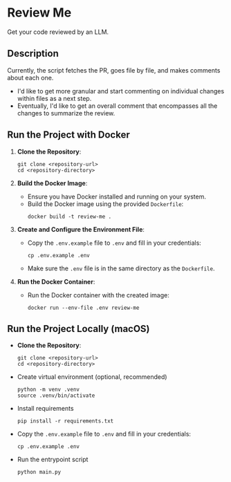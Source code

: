 # Review Me

Get your code reviewed by an LLM.

## Description

Currently, the script fetches the PR, goes file by file, and makes comments about each one.

- I'd like to get more granular and start commenting on individual changes within files as a next step.
- Eventually, I'd like to get an overall comment that encompasses all the changes to summarize the review.

## Run the Project with Docker

1. **Clone the Repository**:
   ```shell
   git clone <repository-url>
   cd <repository-directory>
   ```

2. **Build the Docker Image**:
   - Ensure you have Docker installed and running on your system.
   - Build the Docker image using the provided `Dockerfile`:
     ```shell
     docker build -t review-me .
     ```

3. **Create and Configure the Environment File**:
   - Copy the `.env.example` file to `.env` and fill in your credentials:
     ```shell
     cp .env.example .env
     ```
   - Make sure the `.env` file is in the same directory as the `Dockerfile`.

4. **Run the Docker Container**:
   - Run the Docker container with the created image:
     ```shell
     docker run --env-file .env review-me
     ```

## Run the Project Locally (macOS)

- **Clone the Repository**:
   ```shell
   git clone <repository-url>
   cd <repository-directory>
   ```
- Create virtual environment (optional, recommended)
  ```shell
  python -m venv .venv
  source .venv/bin/activate
  ```
- Install requirements
  ```shell
  pip install -r requirements.txt
  ```

- Copy the `.env.example` file to `.env` and fill in your credentials:
  ```shell
  cp .env.example .env
  ```

- Run the entrypoint script
  ```shell
  python main.py
  ```